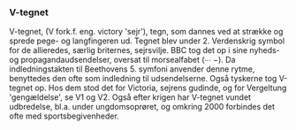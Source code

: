 ### V-tegnet


V-tegnet, (V fork.f. eng. victory 'sejr'), tegn, som dannes ved at strække og sprede pege- og langfingeren ud. Tegnet blev under 2. Verdenskrig symbol for de allieredes, særlig briternes, sejrsvilje. BBC tog det op i sine nyheds- og propagandaudsendelser, oversat til morsealfabet (∙∙∙ −). Da indledningstakten til Beethovens 5. symfoni anvender denne rytme, benyttedes den ofte som indledning til udsendelserne. Også tyskerne tog V-tegnet op. Hos dem stod det for Victoria, sejrens gudinde, og for Vergeltung 'gengældelse', se V1 og V2. Også efter krigen har V-tegnet vundet udbredelse, bl.a. under ungdomsoprøret, og omkring 2000 forbindes det ofte med sportsbegivenheder.